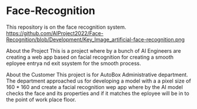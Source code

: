 # Face-Recognition
This repository is on the face recognition system.
https://github.com/AIProject2022/Face-Recognition/blob/Development/Key_Image_artificial-face-recognition.png

About the Project
This is a project where by a bunch of AI Engineers are creating a web app based on facial recognition for creating a smooth eployee entrya nd exit ssystem for the smooth process.

About the Customer
This project is for AutoBox Administrative department. The department approached us for developing a model with a a pixel size of 160 * 160 and create a facial recognition wep app where by the AI model checks the face and its properties and if it matches the eployee will be in to the point of work place floor.
